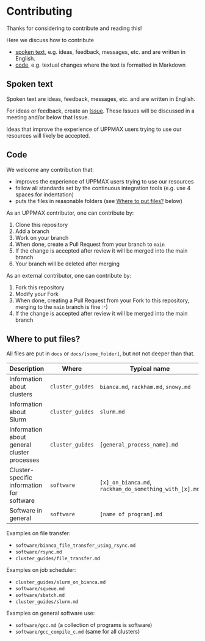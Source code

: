 # Contributing

Thanks for considering to contribute and reading this!

Here we discuss how to contribute

- [spoken text](#spoken-text), e.g. ideas, feedback, messages, etc. and are written in English.
- [code](#code), e.g. textual changes where the text is formatted in Markdown

## Spoken text

Spoken text are ideas, feedback, messages, etc. and are written in English.

For ideas or feedback, create an [Issue](https://github.com/UPPMAX/UPPMAX-documentation/issues).
These Issues will be discussed in a meeting and/or below that Issue.

Ideas that improve the experience of UPPMAX users trying to use our resources will likely be accepted.

## Code

We welcome any contribution that:

- improves the experience of UPPMAX users trying to use our resources
- follow all standards set by the continuous integration tools (e.g. use 4 spaces for indentation)
- puts the files in reasonable folders (see [Where to put files?](#where-to-put-files) below)

As an UPPMAX contributor, one can contribute by:

1. Clone this repository
1. Add a branch
1. Work on your branch
1. When done, create a Pull Request from your branch to `main`
1. If the change is accepted after review it will be merged into the main branch
1. Your branch will be deleted after merging

As an external contributor, one can contribute by:

1. Fork this repository
1. Modify your Fork
1. When done, creating a Pull Request from your Fork to this repository,
   merging to the `main` branch is fine :-)
1. If the change is accepted after review it will be merged into the main branch

## Where to put files?

All files are put in `docs` or `docs/[some_folder]`,
but not not deeper than that.

Description                                | Where          | Typical name
-------------------------------------------|----------------|------------------------------------------
Information about clusters                 |`cluster_guides`|`bianca.md`, `rackham.md`, `snowy.md`
Information about Slurm                    |`cluster_guides`|`slurm.md`
Information about general cluster processes|`cluster_guides`|`[general_process_name].md`
Cluster-specific information for software  |`software`      |`[x]_on_bianca.md`, `rackham_do_something_with_[x].md`
Software in general                        |`software`      |`[name of program].md`

Examples on file transfer:

- `software/bianca_file_transfer_using_rsync.md`
- `software/rsync.md`
- `cluster_guides/file_transfer.md`

Examples on job scheduler:

- `cluster_guides/slurm_on_bianca.md`
- `software/squeue.md`
- `software/sbatch.md`
- `cluster_guides/slurm.md`

Examples on general software use:

- `software/gcc.md` (a collection of programs is software)
- `software/gcc_compile_c.md` (same for all clusters)
